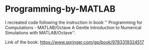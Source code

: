 # Programming-by-MATLAB
I recreated code following the instruction in book '' Programming for Computations - MATLAB/Octave A Gentle Introduction to Numerical Simulations with MATLAB/Octave''. 

Link of the book: https://www.springer.com/gp/book/9783319324517

